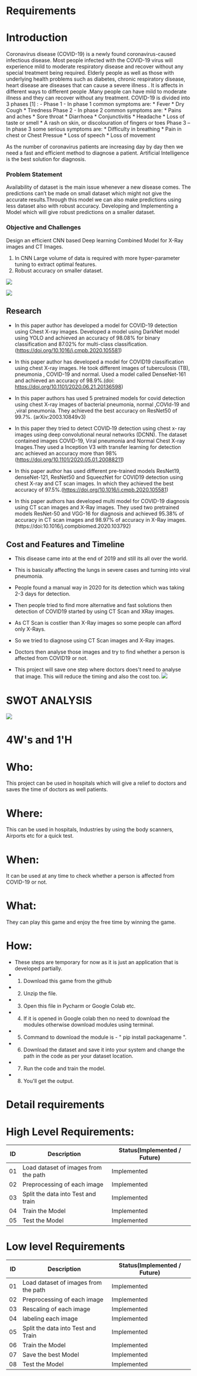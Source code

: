 # Requirements

# Introduction

Coronavirus disease (COVID-19) is a newly found coronavirus-caused infectious disease. Most people infected with the COVID-19 virus will experience mild to moderate respiratory disease and recover without any special treatment being required. Elderly people as well as those with underlying health problems such as diabetes, chronic respiratory disease, heart disease are diseases that can cause a severe illness . It is affects in different ways to different people .Many people can have mild to moderate illness and they can recover without any treatment. COVID-19 is divided into 3 phases [1] : -
Phase 1 - In phase 1 common symptoms are:
     * Fever
     * Dry Cough
     * Tiredness
Phase 2 - In phase 2 common symptoms are:
     * Pains and aches
     * Sore throat
     * Diarrhoea
     * Conjunctivitis
     * Headache
     * Loss of taste or smell
     * A rash on skin, or discolouration of fingers or toes
Phase 3 –In phase 3 some serious symptoms are:
     * Difficulty in breathing
     * Pain in chest or Chest Pressue
     * Loss of speech
     * Loss of movement
     
As the number of coronavirus patients are increasing day by day then we need a fast and efficient method to diagnose a patient. Artificial Intelligence is the best solution for diagnosis. 

### Problem Statement 
Availability of dataset is the main issue whenever a new disease comes. The predictions can’t be made on small dataset which might not give the accurate results.Through this model we can also make predictions using less dataset also with robust accuracy.
Developing and Implementing a Model which will give robust predictions on a smaller dataset.

### Objective and Challenges 
Design an efficient CNN based Deep learning Combined Model for X-Ray images and CT Images. 
1. In CNN Large volume of data is required with more hyper-parameter tuning to extract optimal features.
2. Robust accuracy on smaller dataset.

![](https://github.com/ShivaniSharma11/ShivaniProject/blob/master/Images/images.jpg)

![](https://github.com/ShivaniSharma11/ShivaniProject/blob/master/Images/images%20(1).jpg)

## Research
* In this paper author has developed a model for COVID-19 detection using Chest X-ray images. Developed a model using DarkNet model using YOLO and achieved an accuracy of 98.08% for binary classification and 87.02% for multi-class classification.(https://doi.org/10.1016/j.cmpb.2020.105581)

* In this paper author has developed a model for COVID19 classification using chest X-ray images. He took different images of  tuberculosis (TB), pneumonia , COVID-19 and normal. Used a model called DenseNet-161 and achieved  an accuracy of 98.9%.(doi: https://doi.org/10.1101/2020.06.21.20136598)

* In this paper authors has used 5 pretrained models for covid detection using chest X-ray images of bacterial pneumonia, normal ,COVId-19 and ,viral pneumonia. They achieved the best accuracy on ResNet50 of 99.7%. (arXiv:2003.10849v3)

* In this paper they tried to detect COVID‐19 detection using chest x‐ ray images using deep convolutional neural networks (DCNN). The dataset contained images COVID-19, Viral pneumonia and Normal Chest X-ray Images.They used a Inception V3 with transfer learning for detection anc achieved an accuracy more than 98%(https://doi.org/10.1101/2020.05.01.20088211)

* In this paper author has used different pre-trained models  ResNet19, denseNet-121, ResNet50 and SqueezNet for COVID19 detection using chest X-ray and CT scan images. In which they achieved the best accuracy of 97.5%.(https://doi.org/10.1016/j.cmpb.2020.105581)

* In this paper authors has developed multi model for COVID-19 diagnosis using  CT scan images and X-Ray images. They used two pretrained models ResNet-50 and VGG-16 for diagnosis and achieved 95.38% of accuracy in CT scan images and 98.97% of accuracy in X-Ray images.(https://doi:10.1016/j.compbiomed.2020.103792)

## Cost and Features and Timeline

* This disease came into at the end of 2019 and still its all over the world. 
* This is basically affecting the lungs in severe cases and turning into viral pneumonia.
* People found a manual way in 2020 for its detection which was taking 2-3 days for detection.
* Then people tried to find more alternative and fast solutions then detection of COVID19 started by using CT Scan and XRay images.
* As CT Scan is costlier than X-Ray images so some people can afford only X-Rays.
* So we tried to diagnose using CT Scan images and X-Ray images. 
* Doctors then analyse those images and try to find whether a person is affected from COVID19 or not. 

* This project will save one step where doctors does't need to analyse that image. This will reduce the timing and also the cost too. 
![](https://github.com/ShivaniSharma11/ShivaniProject/blob/master/Images/Covid-19-and-X-Ray.jpg)

# SWOT ANALYSIS
![](https://github.com/ShivaniSharma11/ShivaniProject/blob/master/Images/Swot.png)

# 4W's and 1'H
# Who:
This project can be used in hospitals which will give a relief to doctors and saves the time of doctors as well patients.

# Where:
This can be used in hospitals, Industries by using the body scanners, Airports etc for a quick test. 

# When:
It can be used at any time to check whether a person is affected from COVID-19 or not. 

# What:
They can play this game and enjoy the free time by winning the game.  

# How:
* These steps are temporary for now as it is just an application that is developed partially. 
* 1. Download this game from the github
* 2. Unzip the file.
* 3. Open this file in Pycharm or Google Colab etc.
* 4. If it is opened in Google colab then no need to download the modules otherwise download modules using terminal.
* 5. Command to download the module is  - " pip install packagename ".
* 6. Download the dataset and save it into your system and change the path in the code as per your dataset location.
* 7. Run the code and train the model. 
* 8. You'll get the output.

# Detail requirements

# High Level Requirements:

ID | Description | Status(Implemented / Future)
------------ | ------------- | ----------
01 |  Load dataset of images from the path | Implemented  
02 |  Preprocessing of each image | Implemented
03 |  Split the data into Test and train | Implemented
04 |  Train the Model | Implemented
05 |  Test the Model  | Implemented

# Low level Requirements


ID | Description | Status(Implemented / Future)
------------ | ------------- | ----------
01 | Load dataset of images from the path | Implemented
02 | Preprocessing of each image | Implemented
03 | Rescaling of each image | Implemented
04 | labeling each image | Implemented 
05 | Split the data into Test and Train | Implemented
06 | Train the Model | Implemented
07 | Save the best Model | Implemented
08 | Test the Model | Implemented 

